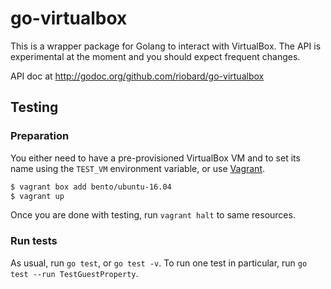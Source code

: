 # go-virtualbox

This is a wrapper package for Golang to interact with VirtualBox. The API is
experimental at the moment and you should expect frequent changes.

API doc at http://godoc.org/github.com/riobard/go-virtualbox

## Testing 

### Preparation

You either need to  have a pre-provisioned VirtualBox VM and  to set its name
using the `TEST_VM` environment variable, or use [Vagrant](https://www.vagrantup.com/intro/getting-started/).

```bash
$ vagrant box add bento/ubuntu-16.04
$ vagrant up
```

Once you are done with testing, run `vagrant halt` to same resources.

### Run tests

As usual, run `go test`, or `go test -v`.  To run one test in particular,
run `go test --run TestGuestProperty`.